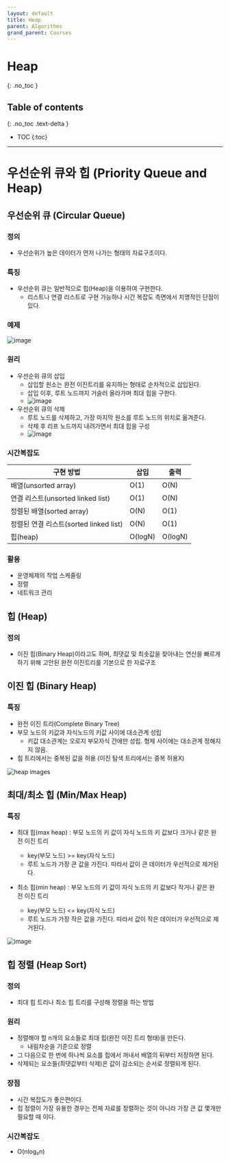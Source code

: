 ```yaml
---
layout: default
title: Heap
parent: Algorithms
grand_parent: Courses
---
```


# Heap
{: .no_toc }

## Table of contents
{: .no_toc .text-delta }

- TOC
{:toc}

---

# 우선순위 큐와 힙 (Priority Queue and Heap)

## 우선순위 큐 (Circular Queue)

### 정의
- 우선순위가 높은 데이터가 먼저 나가는 형태의 자료구조이다.

### 특징
- 우선순위 큐는 일반적으로 힙(Heap)을 이용하여 구현한다.
  - 리스트나 연결 리스트로 구현 가능하나 시간 복잡도 측면에서 치명적인 단점이 있다.

### 예제
![image](https://user-images.githubusercontent.com/57708995/210705193-88a7084e-78cc-4d78-8312-acea28b94b61.png)

### 원리
- 우선순위 큐의 삽입
   - 삽입할 원소는 완전 이진트리를 유지하는 형태로 순차적으로 삽입된다.
   - 삽입 이후, 루트 노드까지 거슬러 올라가며 최대 힙을 구한다.
   - ![image](https://user-images.githubusercontent.com/57708995/210705221-f936513d-90f0-4564-8762-f7e67e4e0e18.png)
- 우선순위 큐의 삭제
   - 루트 노드를 삭제하고, 가장 마지막 원소를 루트 노드의 위치로 옮겨준다.
   - 삭제 후 리프 노드까지 내려가면서 최대 힙을 구성
   - ![image](https://user-images.githubusercontent.com/57708995/210705229-b5971732-2b8b-4bc6-b57e-bca897c65f57.png)

### 시간복잡도
| 구현 방법 | 삽입 | 출력 |
| --- | --- | --- |
| 배열(unsorted array) | O(1) | O(N)
| 연결 리스트(unsorted linked list) | O(1) | O(N)
| 정렬된 배열(sorted array) | O(N) | O(1)
| 정렬된 연결 리스트(sorted linked list) | O(N) | O(1)
| 힙(heap) | O(logN) | O(logN)

### 활용
- 운영체제의 작업 스케줄링
- 정렬
- 네트워크 관리
  


## 힙 (Heap)

### 정의

- 이진 힙(Binary Heap)이라고도 하며, 최댓값 및 최솟값을 찾아내는 연산을 빠르게 하기 위해 고안된 완전 이진트리를 기본으로 한 자료구조

## 이진 힙 (Binary Heap)

### 특징

- 완전 이진 트리(Complete Binary Tree)
- 부모 노드의 키값과 자식노드의 키값 사이에 대소관계 성립
  - 키값 대소관계는 오로지 부모자식 간에만 성립. 형제 사이에는 대소관계 정해지지 않음.
- 힙 트리에서는 중복된 값을 허용 (이진 탐색 트리에서는 중복 허용X)


![heap images](https://user-images.githubusercontent.com/113777043/209763841-54f00062-3394-4080-a2a3-017d480d987f.jpg)

## 최대/최소 힙 (Min/Max Heap)

### 특징
- 최대 힙(max heap) : 부모 노드의 키 값이 자식 노드의 키 값보다 크거나 같은 완전 이진 트리
  - key(부모 노드) >= key(자식 노드)
  - 루트 노드가 가장 큰 값을 가진다. 따라서 값이 큰 데이터가 우선적으로 제거된다.

- 최소 힙(min heap) : 부모 노드의 키 값이 자식 노드의 키 값보다 작거나 같은 완전 이진 트리
  - key(부모 노드) <= key(자식 노드)
  - 루트 노드가 가장 작은 값을 가진다. 따라서 값이 작은 데이터가 우선적으로 제거된다.

![image](https://user-images.githubusercontent.com/57708995/209904567-82ec2c53-4eab-4154-a3e8-10f4d1541a81.png)

## 힙 정렬 (Heap Sort)

### 정의

- 최대 힙 트리나 최소 힙 트리를 구성해 정렬을 하는 방법

### 원리

- 정렬해야 할 n개의 요소들로 최대 힙(완전 이진 트리 형태)을 만든다.
  - 내림차순을 기준으로 정렬
- 그 다음으로 한 번에 하나씩 요소를 힙에서 꺼내서 배열의 뒤부터 저장하면 된다.
- 삭제되는 요소들(최댓값부터 삭제)은 값이 감소되는 순서로 정렬되게 된다.

### 장점

- 시간 복잡도가 좋은편이다.
- 힙 정렬이 가장 유용한 경우는 전체 자료를 정렬하는 것이 아니라 가장 큰 값 몇개만 필요할 때 이다.

### 시간복잡도

- O(nlog₂n)
